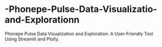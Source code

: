 # -Phonepe-Pulse-Data-Visualizatio-and-Explorationn
Phonepe Pulse Data Visualization and Exploration: A User-Friendly Tool Using Streamlit and Plotly.
